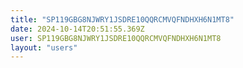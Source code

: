 ```yaml
---
title: "SP119GBG8NJWRY1JSDRE10QQRCMVQFNDHXH6N1MT8"
date: 2024-10-14T20:51:55.369Z
user: SP119GBG8NJWRY1JSDRE10QQRCMVQFNDHXH6N1MT8
layout: "users"
---
```

    